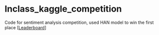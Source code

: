 # Inclass_kaggle_competition
Code for sentiment analysis competition, used HAN model to win the first place \[[Leaderboard](https://www.kaggle.com/c/ml4nlp-sentiment-analysis/leaderboard)\]
